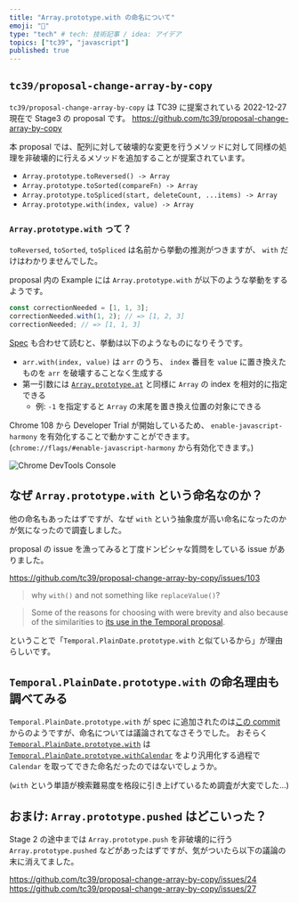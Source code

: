 ```yaml
---
title: "Array.prototype.with の命名について"
emoji: "📛"
type: "tech" # tech: 技術記事 / idea: アイデア
topics: ["tc39", "javascript"]
published: true
---
```


## `tc39/proposal-change-array-by-copy`

`tc39/proposal-change-array-by-copy` は TC39 に提案されている 2022-12-27 現在で Stage3 の proposal です。
https://github.com/tc39/proposal-change-array-by-copy

本 proposal では、配列に対して破壊的な変更を行うメソッドに対して同様の処理を非破壊的に行えるメソッドを追加することが提案されています。

- `Array.prototype.toReversed() -> Array`
- `Array.prototype.toSorted(compareFn) -> Array`
- `Array.prototype.toSpliced(start, deleteCount, ...items) -> Array`
- `Array.prototype.with(index, value) -> Array`

### `Array.prototype.with` って？

`toReversed`, `toSorted`, `toSpliced` は名前から挙動の推測がつきますが、 `with` だけはわかりませんでした。

proposal 内の Example には `Array.prototype.with` が以下のような挙動をするようです。

```js
const correctionNeeded = [1, 1, 3];
correctionNeeded.with(1, 2); // => [1, 2, 3]
correctionNeeded; // => [1, 1, 3]
```

[Spec](https://tc39.es/proposal-change-array-by-copy/#sec-array.prototype.with) も合わせて読むと、挙動は以下のようなものになりそうです。

- `arr.with(index, value)` は `arr` のうち、 `index` 番目を `value` に置き換えたものを `arr` を破壊することなく生成する
- 第一引数には [`Array.prototype.at`](https://developer.mozilla.org/ja/docs/Web/JavaScript/Reference/Global_Objects/Array/at) と同様に `Array` の index を相対的に指定できる
  - 例: `-1` を指定すると `Array` の末尾を置き換え位置の対象にできる

Chrome 108 から Developer Trial が開始しているため、 `enable-javascript-harmony` を有効化することで動かすことができます。
(`chrome://flags/#enable-javascript-harmony` から有効化できます。)

![Chrome DevTools Console](https://storage.googleapis.com/zenn-user-upload/c22dff7106f6-20221227.png)

## なぜ `Array.prototype.with` という命名なのか？

他の命名もあったはずですが、なぜ `with` という抽象度が高い命名になったのかが気になったので調査しました。

proposal の issue を漁ってみると丁度ドンピシャな質問をしている issue がありました。

https://github.com/tc39/proposal-change-array-by-copy/issues/103

> why `with()` and not something like `replaceValue()`?

> Some of the reasons for choosing with were brevity and also because of the similarities to [its use in the Temporal proposal](https://tc39.es/proposal-temporal/#sec-temporal.plaindate.prototype.with).

ということで「`Temporal.PlainDate.prototype.with` と似ているから」が理由らしいです。

## `Temporal.PlainDate.prototype.with` の命名理由も調べてみる

`Temporal.PlainDate.prototype.with` が spec に追加されたのは[この commit](https://github.com/tc39/proposal-temporal/commit/50a84efee15a1fa01b99e5e4cacb340a5c0848ac) からのようですが、命名については議論されてなさそうでした。
おそらく [`Temporal.PlainDate.prototype.with`](https://tc39.es/proposal-temporal/#sec-temporal.plaindate.prototype.with) は [`Temporal.PlainDate.prototype.withCalendar`](https://tc39.es/proposal-temporal/#sec-temporal.plaindate.prototype.withcalendar) をより汎用化する過程で `Calendar` を取ってできた命名だったのではないでしょうか。

(`with` という単語が検索難易度を格段に引き上げているため調査が大変でした...)

## おまけ: `Array.prototype.pushed` はどこいった？

Stage 2 の途中までは `Array.prototype.push` を非破壊的に行う `Array.prototype.pushed` などがあったはずですが、気がついたら以下の議論の末に消えてました。

https://github.com/tc39/proposal-change-array-by-copy/issues/24
https://github.com/tc39/proposal-change-array-by-copy/issues/27
